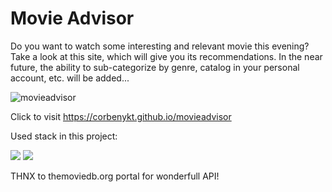 
# Movie Advisor

Do you want to watch some interesting and relevant movie this evening?
Take a look at this site, which will give you its recommendations. In the near future, the ability to sub-categorize by genre, catalog in your personal account, etc. will be added...


![movieadvisor](https://corbenykt.github.io/movieadvisor/Logo.png)

Click to visit https://corbenykt.github.io/movieadvisor

Used stack in this project:

<img src='https://img.shields.io/badge/react-black?logo=react' />
<img src='https://img.shields.io/badge/javascript-yellow?logo=javascript' />

THNX to themoviedb.org portal for wonderfull API!
